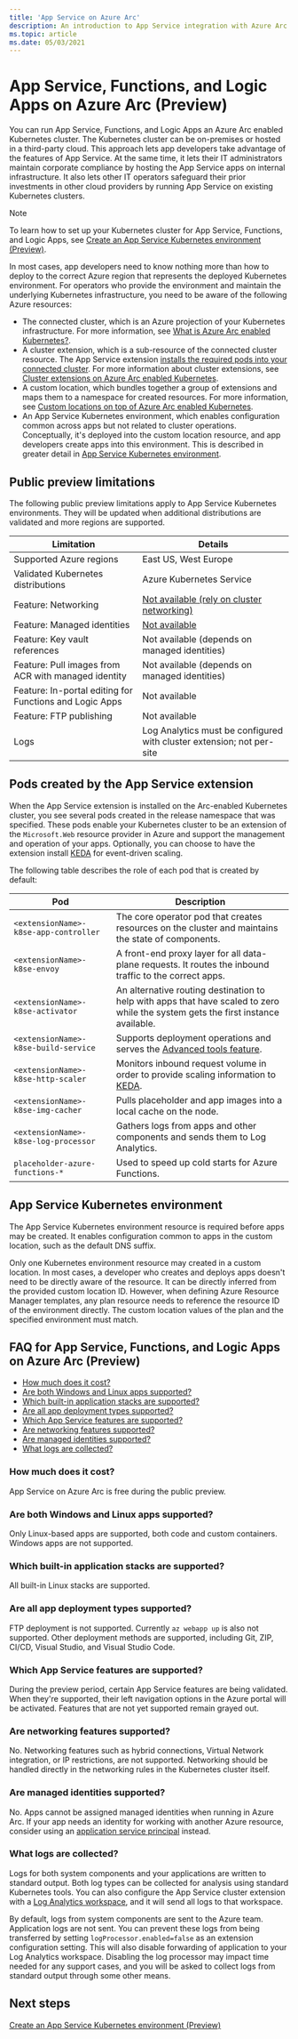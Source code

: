 ```yaml
---
title: 'App Service on Azure Arc'
description: An introduction to App Service integration with Azure Arc for Azure operators.
ms.topic: article
ms.date: 05/03/2021
---
```


# App Service, Functions, and Logic Apps on Azure Arc (Preview)

You can run App Service, Functions, and Logic Apps an Azure Arc enabled Kubernetes cluster. The Kubernetes cluster can be on-premises or hosted in a third-party cloud. This approach lets app developers take advantage of the features of App Service. At the same time, it lets their IT administrators maintain corporate compliance by hosting the App Service apps on internal infrastructure. It also lets other IT operators safeguard their prior investments in other cloud providers by running App Service on existing Kubernetes clusters.

> [!NOTE]
> To learn how to set up your Kubernetes cluster for App Service, Functions, and Logic Apps, see [Create an App Service Kubernetes environment (Preview)](manage-create-arc-environment.md).

In most cases, app developers need to know nothing more than how to deploy to the correct Azure region that represents the deployed Kubernetes environment. For operators who provide the environment and maintain the underlying Kubernetes infrastructure, you need to be aware of the following Azure resources:

- The connected cluster, which is an Azure projection of your Kubernetes infrastructure. For more information, see [What is Azure Arc enabled Kubernetes?](../azure-arc/kubernetes/overview.md).
- A cluster extension, which is a sub-resource of the connected cluster resource. The App Service extension [installs the required pods into your connected cluster](#pods-created-by-the-app-service-extension). For more information about cluster extensions, see [Cluster extensions on Azure Arc enabled Kubernetes](../azure-arc/kubernetes/conceptual-extensions.md).
- A custom location, which bundles together a group of extensions and maps them to a namespace for created resources. For more information, see [Custom locations on top of Azure Arc enabled Kubernetes](../azure-arc/kubernetes/conceptual-custom-locations.md).
- An App Service Kubernetes environment, which enables configuration common across apps but not related to cluster operations. Conceptually, it's deployed into the custom location resource, and app developers create apps into this environment. This is described in greater detail in [App Service Kubernetes environment](#app-service-kubernetes-environment).

## Public preview limitations

The following public preview limitations apply to App Service Kubernetes environments. They will be updated when additional distributions are validated and more regions are supported.

| Limitation                                              | Details                                                                          |
|---------------------------------------------------------|----------------------------------------------------------------------------------|
| Supported Azure regions                                 | East US, West Europe                                                             |
| Validated Kubernetes distributions                      | Azure Kubernetes Service                                                         |
| Feature: Networking                                     | [Not available (rely on cluster networking)](#are-networking-features-supported) |
| Feature: Managed identities                             | [Not available](#are-managed-identities-supported)                               |
| Feature: Key vault references                           | Not available (depends on managed identities)                                    |
| Feature: Pull images from ACR with managed identity     | Not available (depends on managed identities)                                    |
| Feature: In-portal editing for Functions and Logic Apps | Not available                                                                    |
| Feature: FTP publishing                                 | Not available                                                                    |
| Logs                                                    | Log Analytics must be configured with cluster extension; not per-site            |

## Pods created by the App Service extension

When the App Service extension is installed on the Arc-enabled Kubernetes cluster, you see several pods created in the release namespace that was specified. These pods enable your Kubernetes cluster to be an extension of the `Microsoft.Web` resource provider in Azure and support the management and operation of your apps. Optionally, you can choose to have the extension install [KEDA](https://keda.sh/) for event-driven scaling.
 <!-- You can only have one installation of KEDA on the cluster. If you have one already, you must disable this behavior during installation of the cluster extension `TODO`. -->

The following table describes the role of each pod that is created by default:

| Pod                                   | Description                                                                                                                       |
|---------------------------------------|-----------------------------------------------------------------------------------------------------------------------------------|
| `<extensionName>-k8se-app-controller` | The core operator pod that creates resources on the cluster and maintains the state of components.                                |
| `<extensionName>-k8se-envoy`          | A front-end proxy layer for all data-plane requests. It routes the inbound traffic to the correct apps.                           |
| `<extensionName>-k8se-activator`      | An alternative routing destination to help with apps that have scaled to zero while the system gets the first instance available. |
| `<extensionName>-k8se-build-service`  | Supports deployment operations and serves the [Advanced tools feature](resources-kudu.md).                                        |
| `<extensionName>-k8se-http-scaler`    | Monitors inbound request volume in order to provide scaling information to [KEDA](https://keda.sh).                               |
| `<extensionName>-k8se-img-cacher`     | Pulls placeholder and app images into a local cache on the node.                                                                  |
| `<extensionName>-k8se-log-processor`  | Gathers logs from apps and other components and sends them to Log Analytics.                                                      |
| `placeholder-azure-functions-*`       | Used to speed up cold starts for Azure Functions.                                                                                 |

## App Service Kubernetes environment

The App Service Kubernetes environment resource is required before apps may be created. It enables configuration common to apps in the custom location, such as the default DNS suffix.

Only one Kubernetes environment resource may created in a custom location. In most cases, a developer who creates and deploys apps doesn't need to be directly aware of the resource. It can be directly inferred from the provided custom location ID. However, when defining Azure Resource Manager templates, any plan resource needs to reference the resource ID of the environment directly. The custom location values of the plan and the specified environment must match.

## FAQ for App Service, Functions, and Logic Apps on Azure Arc (Preview)

- [How much does it cost?](#how-much-does-it-cost)
- [Are both Windows and Linux apps supported?](#are-both-windows-and-linux-apps-supported)
- [Which built-in application stacks are supported?](#which-built-in-application-stacks-are-supported)
- [Are all app deployment types supported?](#are-all-app-deployment-types-supported)
- [Which App Service features are supported?](#which-app-service-features-are-supported)
- [Are networking features supported?](#are-networking-features-supported)
- [Are managed identities supported?](#are-managed-identities-supported)
- [What logs are collected?](#what-logs-are-collected)

### How much does it cost?

App Service on Azure Arc is free during the public preview.

### Are both Windows and Linux apps supported?

Only Linux-based apps are supported, both code and custom containers. Windows apps are not supported.

### Which built-in application stacks are supported?

All built-in Linux stacks are supported.

### Are all app deployment types supported?

FTP deployment is not supported. Currently `az webapp up` is also not supported. Other deployment methods are supported, including Git, ZIP, CI/CD, Visual Studio, and Visual Studio Code.

### Which App Service features are supported?

During the preview period, certain App Service features are being validated. When they're supported, their left navigation options in the Azure portal will be activated. Features that are not yet supported remain grayed out.

### Are networking features supported?

No. Networking features such as hybrid connections, Virtual Network integration, or IP restrictions, are not supported. Networking should be handled directly in the networking rules in the Kubernetes cluster itself.

### Are managed identities supported?

No. Apps cannot be assigned managed identities when running in Azure Arc. If your app needs an identity for working with another Azure resource, consider using an [application service principal](../active-directory/develop/app-objects-and-service-principals.md#service-principal-object) instead.

### What logs are collected?

Logs for both system components and your applications are written to standard output. Both log types can be collected for analysis using standard Kubernetes tools. You can also configure the App Service cluster extension with a [Log Analytics workspace](../azure-monitor/logs/log-analytics-overview.md), and it will send all logs to that workspace.

By default, logs from system components are sent to the Azure team. Application logs are not sent. You can prevent these logs from being transferred by setting `logProcessor.enabled=false` as an extension configuration setting. This will also disable forwarding of application to your Log Analytics workspace. Disabling the log processor may impact time needed for any support cases, and you will be asked to collect logs from standard output through some other means.

## Next steps

[Create an App Service Kubernetes environment (Preview)](manage-create-arc-environment.md)